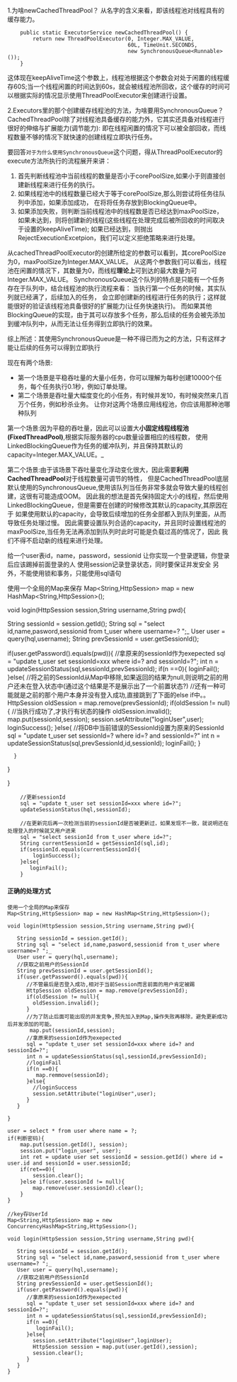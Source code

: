 1.为啥newCachedThreadPool？
从名字的含义来看，即该线程池对线程具有的缓存能力。
```
    public static ExecutorService newCachedThreadPool() {
        return new ThreadPoolExecutor(0, Integer.MAX_VALUE,
                                      60L, TimeUnit.SECONDS,
                                      new SynchronousQueue<Runnable>());
    }
```
这体现在keepAliveTime这个参数上，线程池根据这个参数会对处于闲置的线程缓存60S;当一个线程闲置的时间达到60s，就会被线程池所回收，这个缓存的时间可以根据实际的情况显示使用ThreadPoolExecutor来创建进行设置。


2.Executors里的那个创建缓存线程池的方法，为啥要用SynchronousQueue？
CachedThreadPool除了对线程池具备缓存的能力外，它其实还具备对线程进行很好的伸缩与扩展能力(调节能力):
即在线程闲置的情况下可以被全部回收，而线程数量不够的情况下就快速的创建线程立即执行任务。

要回答`对于为什么使用SynchronousQueue`这个问题，得从ThreadPoolExecutor的execute方法所执行的流程展开来讲：
1. 首先判断线程池中当前线程的数量是否小于corePoolSize,如果小于则直接创建新线程来进行任务的执行。
2. 如果线程池中的线程数量已经大于等于corePoolSize,那么则尝试将任务往队列中添加，如果添加成功，
   在将将任务存放到BlockingQueue中。
3. 如果添加失败，则判断当前线程池中的线程数是否已经达到maxPoolSize，
   如果未达到，则将创建新的线程(这些线程在处理完成后被所回收的时间取决于设置的keepAliveTime);
   如果已经达到，则抛出RejectExecutionExcetpion，我们可以定义拒绝策略来进行处理。  
    
从cachedThreadPoolExecutor的创建所给定的参数可以看到，其corePoolSize为0，maxPoolSize为Integer.MAX_VALUE。
从这两个参数我们可以看出，线程池在闲置的情况下，其数量为0，而线程**理论上**可到达的最大数量为可Integer.MAX_VALUE。
SynchronousQueue这个队列的特点是只能有一个任务存在于队列中，结合线程池的执行流程来看：
当执行第一个任务的时候，其实队列就已经满了，后续加入的任务，
会立即创建新的线程进行任务的执行；这样就能很好的验证该线程池具备很好的扩展能力(让任务快速执行)。
而如果其他BlockingQueue的实现，由于其可以存放多个任务，那么后续的任务会被先添加到缓冲队列中，从而无法让任务得到立即执行的效果。

综上所述：其使用SynchronousQueue是一种不得已而为之的方法，只有这样才能让后续的任务可以得到立即执行


现在有两个场景:
- 第一个场景是平稳吞吐量的大量小任务，你可以理解为每秒创建10000个任务，每个任务执行0.1秒，例如订单处理。
- 第二个场景是吞吐量大幅度变化的小任务，有时候并发10，有时候突然来几百万个任务，例如秒杀业务。
让你对这两个场景应用线程池，你应该用那种池哪种队列

第一个场景:因为平稳的吞吐量，因此可以设置大**小固定线程线程池(FixedThreadPool)**,根据实际服务器的cpu数量设置相应的线程数，
使用LinkedBlockingQueue作为任务的缓冲队列，并且保持其默认的capacity=Integer.MAX_VALUE。_

第二个场景:由于该场景下吞吐量变化浮动变化很大，因此需要**利用CachedThreadPool**对于线程数量可调节的特性，
但是CachedThreadPool底层默认使用的SynchronousQueue,使用该队列当任务非常多就会导致大量的线程创建，这很有可能造成OOM。
因此我的想法是首先保持固定大小的线程，然后使用LinkedBlockingQueue，但是需要在创建的时候修改其默认的capacity,其原因在于
如果使用默认的capacity，会导致后续增加的任务全部都入到队列里面，从而导致任务处理过慢。
因此需要设置队列合适的capacity，并且同时设置线程池的maxPoolSize,当任务无法再添加到队列时此时可能是负载过高的情况了，因此
我们不得不启动新的线程来进行处理。




给一个user表id，name，password，sessionid
让你实现一个登录逻辑，你登录后应该踢掉前面登录的人
使用session记录登录状态，同时要保证并发安全
另外，不能使用锁和事务，只能使用sql语句



使用一个全局的Map来保存
Map<String,HttpSession> map = new HashMap<String,HttpSession>();

void login(HttpSession session,String username,String pwd){


   String sessionId = session.getId();
   String sql = "select id,name,pasword,sessionid from t_user where username=? ";_
   User user = query(hql,username);
   String prevSessionId = user.getSessionId();
   
   if(user.getPassword().equals(pwd)){
      //拿原来的sessionId作为exepected
      sql = "update t_user set sessionId=xxx where id=? and sessionId=?";
      int n = updateSessionStatus(sql,sessionId,prevSessionId);
      if(n ==0){
         loginFail();
      }else{
        //将之前的SessionId从Map中移除,如果返回的结果为null,则说明之前的用户还未在登入状态中(通过这个结果是不是展示出了一个前置状态?)
        //还有一种可能就是之前的那个用户本身并没有登入成功,直接跳到了下面的else if中。。
        HttpSession oldSession = map.remove(prevSessionId);
        if(oldSession != null){
            //当执行成功了,才执行有状态的操作
            oldSession.invalid();
            map.put(sessionId,session);
            session.setAttribute("loginUser",user);
            loginSuccess();
        }else{
            //将DB中当前错误的SessionId设置为原来的SessionId
            sql = "update t_user set sessionId=? where id=? and sessionId=?"
            int n = updateSessionStatus(sql,prevSessionId,id,sessionId);
            loginFail();
        }
       
        
      }
      
   }
    
}

        //更新sessionId
        sql = "update t_user set sessionId=xxx where id=?";
        updateSessionStatus(hql,sessionId);
        
        //在更新完后再一次检测当前的sessionId是否被更新过，如果发现不一致，就说明还在处理登入的时候就又用户进来
        sql = "select sessionId from t_user where id=?";
        String currentSessionId = getSessionId(sql,id);
        if(sessionId.equals(currentSessionId){
            loginSuccess();
        }else{
           loginFail();
        }





#### 正确的处理方式
```
使用一个全局的Map来保存
Map<String,HttpSession> map = new HashMap<String,HttpSession>();

void login(HttpSession session,String username,String pwd){

   String sessionId = session.getId();
   String sql = "select id,name,pasword,sessionid from t_user where username=? ";_
   User user = query(hql,username);
   //获取之前用户的SessionId
   String prevSessionId = user.getSessionId();
   if(user.getPassword().equals(pwd)){
      //不管最后是否登入成功,相对于当前Session而言前面的用户肯定被踢
      HttpSession oldSession = map.remove(prevSessionId);
      if(oldSession != null){
        oldSession.invalid();
      }
      //为了防止后面可能出现的并发竞争,预先加入到Map,操作失败再移除，避免更新成功后并发添加的可能。
       map.put(sessionId,session);
      //拿原来的sessionId作为exepected
      sql = "update t_user set sessionId=xxx where id=? and sessionId=?";
      int n = updateSessionStatus(sql,sessionId,prevSessionId);
      //loginFail
      if(n ==0){
         map.remmove(sessionId);
      }else{
        //loginSuccess
        session.setAttribute("loginUser",user);
      }
   }
    
}
```

```
user = select * from user where name = ?;
if(判断密码){
    map.put(session.getId(), session);
    session.put("login_user", user);
    int ret = update user set sessionId = session.getId() where id = user.id and sessionId = user.sessionId;
    if(ret==0){
        session.clear();
    }else if(user.sessionId != null){
        map.remove(user.sessionId).clear();
    }
}
```





```
//key存UserId
Map<String,HttpSession> map = new ConcurrencyHashMap<String,HttpSession>();

void login(HttpSession session,String username,String pwd){

   String sessionId = session.getId();
   String sql = "select id,name,pasword,sessionid from t_user where username=? ";_
   User user = query(hql,username);
   //获取之前用户的SessionId
   String prevSessionId = user.getSessionId();
   if(user.getPassword().equals(pwd)){
      //拿原来的sessionId作为exepected
      sql = "update t_user set sessionId=xxx where id=? and sessionId=?";
      int n = updateSessionStatus(sql,sessionId,prevSessionId);
      if(n ==0){
         loginFail();
      }else{
        session.setAttribute("loginUser",loginUser);
        HttpSession session = map.put(user.getId(),session);
        session.clear();
      }
   } 
}
```
